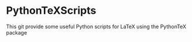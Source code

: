 # PythonTeXScripts
This git provide some useful Python scripts for LaTeX using the PythonTeX package 
